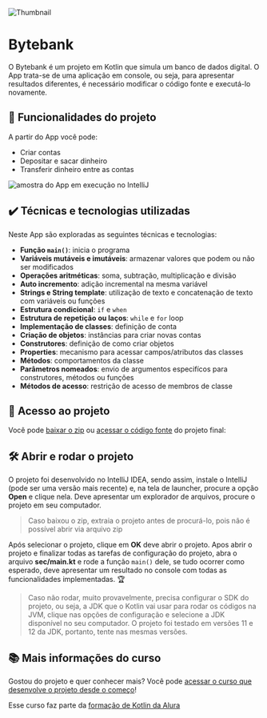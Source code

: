 ![Thumbnail](https://user-images.githubusercontent.com/8989346/137794492-abd7de0d-b07b-48da-8519-4b10a7fc0494.png)

# Bytebank

O Bytebank é um projeto em Kotlin que simula um banco de dados digital. O App trata-se de uma aplicação em console, ou seja, para apresentar resultados diferentes, é necessário modificar o código fonte e executá-lo novamente.

## 🔨 Funcionalidades do projeto

A partir do App você pode:

- Criar contas
- Depositar e sacar dinheiro
- Transferir dinheiro entre as contas

![amostra do App em execução no IntelliJ](https://user-images.githubusercontent.com/8989346/137790251-012ddfed-b662-4cb6-8919-539d3e7d09b2.png)

## ✔️ Técnicas e tecnologias utilizadas

Neste App são exploradas as seguintes técnicas e tecnologias:

- **Função `main()`**: inicia o programa
- **Variáveis mutáveis e imutáveis**: armazenar valores que podem ou não ser modificados
- **Operações aritméticas**: soma, subtração, multiplicação e divisão
- **Auto incremento**: adição incremental na mesma variável
- **Strings e String template**: utilização de texto e concatenação de texto com variáveis ou funções
- **Estrutura condicional**: `if` e `when`
- **Estrutura de repetição ou laços**: `while` e `for` loop
- **Implementação de classes**: definição de conta
- **Criação de objetos**: instâncias para criar novas contas
- **Construtores**: definição de como criar objetos
- **Properties**: mecanismo para acessar campos/atributos das classes
- **Métodos**: comportamentos da classe
- **Parâmetros nomeados**: envio de argumentos especifícos para construtores, métodos ou funções
- **Métodos de acesso**: restrição de acesso de membros de classe

## 📁 Acesso ao projeto

Você pode [baixar o zip](https://github.com/alura-cursos/kotlin-introducao-orientacao-a-objetos/archive/refs/heads/aula-5.zip) ou [acessar o código fonte](https://github.com/alura-cursos/kotlin-introducao-orientacao-a-objetos/tree/aula-5) do projeto final:

## 🛠️ Abrir e rodar o projeto

O projeto foi desenvolvido no IntelliJ IDEA, sendo assim, instale o IntelliJ (pode ser uma versão mais recente) e, na tela de launcher, procure a opção **Open** e clique nela. Deve apresentar um explorador de arquivos, procure o projeto em seu computador.

> Caso baixou o zip, extraia o projeto antes de procurá-lo, pois não é possível abrir via arquivo zip

Após selecionar o projeto, clique em **OK** deve abrir o projeto. Apos abrir o projeto e finalizar todas as tarefas de configuração do projeto, abra o arquivo **sec/main.kt** e rode a função `main()` dele, se tudo ocorrer como esperado, deve apresentar um resultado no console com todas as funcionalidades implementadas. 🏆

> Caso não rodar, muito provavelmente, precisa configurar o SDK do projeto, ou seja, a JDK que o Kotlin vai usar para rodar os códigos na JVM, clique nas opções de configuração e selecione a JDK disponível no seu computador. O projeto foi testado em versões 11 e 12 da JDK, portanto, tente nas mesmas versões.

## 📚 Mais informações do curso

Gostou do projeto e quer conhecer mais? Você pode [acessar o curso que desenvolve o projeto desde o começo](https://www.alura.com.br/curso-online-kotlin-orientacao-objetos)!

Esse curso faz parte da [formação de Kotlin da Alura](https://www.alura.com.br/formacao-kotlin)
